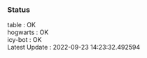 ### Status


table : OK  
hogwarts : OK  
icy-bot : OK  
Latest Update : 2022-09-23 14:23:32.492594
